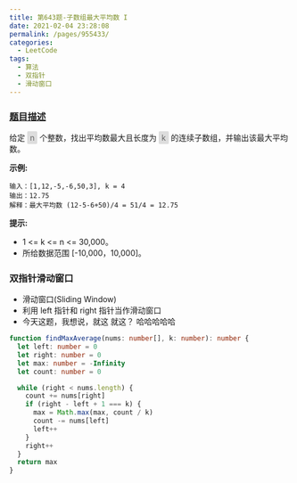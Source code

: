 ```yaml
---
title: 第643题-子数组最大平均数 I
date: 2021-02-04 23:28:08
permalink: /pages/955433/
categories:
  - LeetCode
tags:
  - 算法
  - 双指针
  - 滑动窗口
---
```


### [题目描述](https://leetcode-cn.com/problems/maximum-average-subarray-i/)

给定 <span style="background: #ddd; color: #666; padding: 3px 5px; border-radius: 2px;">n</span> 个整数，找出平均数最大且长度为 <span style="background: #ddd; color: #666; padding: 3px 5px; border-radius: 2px;">k</span> 的连续子数组，并输出该最大平均数。

<!-- more -->

**示例:**

```
输入：[1,12,-5,-6,50,3], k = 4
输出：12.75
解释：最大平均数 (12-5-6+50)/4 = 51/4 = 12.75
```

**提示:**

- 1 <= k <= n <= 30,000。
- 所给数据范围 [-10,000，10,000]。

### 双指针滑动窗口

- 滑动窗口(Sliding Window)
- 利用 left 指针和 right 指针当作滑动窗口
- 今天这题，我想说，就这 就这？ 哈哈哈哈哈

```TypeScript
function findMaxAverage(nums: number[], k: number): number {
  let left: number = 0
  let right: number = 0
  let max: number = -Infinity
  let count: number = 0

  while (right < nums.length) {
    count += nums[right]
    if (right - left + 1 === k) {
      max = Math.max(max, count / k)
      count -= nums[left]
      left++
    }
    right++
  }
  return max
}
```
